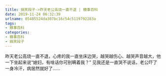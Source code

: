```yaml
---
title: 搞笑段子->昨天老公高烧一直不退 | 糗事百科
date: 2019-11-24 06:32:39
urlname: 05485524da307bc16c54c5119792283a
tags: 
- 糗事百科
categories:
- 糗事百科
- 搞笑段子
---
```

昨天老公高烧一直不退，心疼的我一直坐床边哭，越哭越伤心、越哭声音越大，他一下坐起来说“媳妇，有啥话你可别瞒着我？” 见我还是一直哭不说话，老公吓了一身冷汗，病居然就好了……


